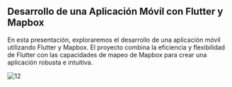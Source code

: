 
## Desarrollo de una Aplicación Móvil con Flutter y Mapbox

En esta presentación, exploraremos el desarrollo de una aplicación móvil utilizando Flutter y Mapbox. El proyecto combina la eficiencia y flexibilidad de Flutter con las capacidades de mapeo de Mapbox para crear una aplicación robusta e intuitiva.

![12](https://github.com/user-attachments/assets/a928a5f7-e9d6-4c2c-a757-cc17a3024fae)



